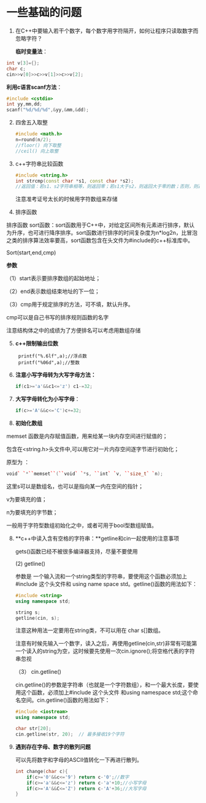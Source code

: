 # 一些基础的问题

1. 在C++中要输入若干个数字，每个数字用字符隔开，如何让程序只读取数字而忽略字符？

   **临时变量法**：

```c++
int v[3]={};
char c;
cin>>v[0]>>c>>v[1]>>c>>v[2];
```

**利用c语言scanf方法**：

```c++
#include <cstdio>
int yy,mm,dd;
scanf("%d/%d/%d",&yy,&mm,&dd);
```



2. 四舍五入取整

   ```c++
   #include <math.h>
   n=round(n/2);
   //floor() 向下取整
   //ceil() 向上取整
   ```
   
   

3. c++字符串比较函数

   ```c++
   #include <string.h>
   int strcmp(const char *s1, const char *s2);
   //返回值：若s1、s2字符串相等，则返回零；若s1大于s2，则返回大于零的数；否则，则返回小于零的数。
   ```

   注意准考证号太长的时候用字符数组来存储

4. 排序函数

排序函数 sort函数：sort函数用于C++中，对给定区间所有元素进行排序，默认为升序，也可进行降序排序。sort函数进行排序的时间复杂度为n*log2n，比冒泡之类的排序算法效率要高，sort函数包含在头文件为#include<algorithm>的c++标准库中。

Sort(start,end,cmp)

**参数**

（1）start表示要排序数组的起始地址；

（2）end表示数组结束地址的下一位；

（3）cmp用于规定排序的方法，可不填，默认升序。

cmp可以是自己书写的排序规则函数的名字

注意结构体之中的成绩为了方便排名可以考虑用数组存储

5. **c++限制输出位数**

   ```
    printf("%.6lf",a);//浮点数
    printf("%06d",a);//整数
   ```

   

6. **注意小写字母转为大写字母方法：**

   ```c++
   if(c1>='a'&&c1<='z') c1-=32;
   ```

7. **大写字母转化为小写字母**：

   ```c++
   if(c>='A'&&c<='C')c+=32;
   ```

   

8. **初始化数组**

memset 函数是内存赋值函数，用来给某一块内存空间进行赋值的；

包含在<string.h>头文件中,可以用它对一片内存空间逐字节进行初始化；

原型为 ：

```c++
void` `*``memset``(``void` `*s, ``int` `v, ``size_t` `n);
```

这里s可以是数组名，也可以是指向某一内在空间的指针；

v为要填充的值；

n为要填充的字节数；

一般用于字符型数组初始化之中，或者可用于bool型数组赋值。

8. **c++中读入含有空格的字符串：**getline和cin一起使用的注意事项

   gets()函数已经不被很多编译器支持，尽量不要使用

   (2) getline()

   参数是 一个输入流和一个string类型的字符串，要使用这个函数必须加上 #include <string> 这个头文件和 using name space std。getline()函数的用法如下：

   ```c++
   #include <string>
   using namespace std;
   
   string s;
   getline(cin, s);
   ```

   注意这种用法一定要用在string类，不可以用在 char s[]数组。

   注意有时候先输入一个数字，读入之后，再使用getline(cin,str)非常有可能第一个读入的string为空，这时候要先使用一次cin.ignore();将空格代表的字符串忽视

   （3）  cin.getline()

   cin.getline()的参数是字符串（也就是一个字符数组），和一个最大长度，要使用这个函数，必须加上#include <iostream> 这个头文件 和using namespace std;这个命名空间。cin.getline()函数的用法如下：

   ```c++
   #include <iostream>
   using namespace std;
   
   char str[20];
   cin.getline(str, 20);  // 最多接收19个字符
   ```

   

9. **遇到存在字母、数字的散列问题**

   可以先将数字和字母的ASCII值转化一下再进行散列。

   ```c++
   int change(char c){
       if(c>='0'&&c<='9') return c-'0';//数字
       if(c>='a'&&c<='z') return c-'a'+10;//小写字母
       if(c>='A'&&C<='Z') return c-'A'+36;//大写字母
   }
   ```

   
